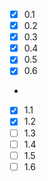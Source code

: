 - [x] 0.1  
- [x] 0.2
- [x] 0.3 
- [x] 0.4
- [x] 0.5
- [x] 0.6
-
- [x] 1.1  
- [x] 1.2
- [ ] 1.3 
- [ ] 1.4
- [ ] 1.5
- [ ] 1.6